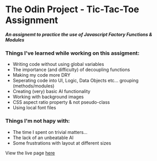 # The Odin Project - Tic-Tac-Toe Assignment

***An assignemt to practice the use of Javascript Factory Functions & Modules***

### Things I've learned while working on this assigment:

- Writing code without using global variables
- The importance (and difficulty) of decoupling functions
- Making my code more DRY
- Seperating code into UI, Logic, Data Objects etc... grouping (methods/modules)
- Creating (very) basic AI functionality
- Working with background images
- CSS aspect ratio property & not pseudo-class
- Using local font files

### Things I'm not hapy with:

- The time I spent on trivial matters...
- The lack of an unbeatable AI
- Some frustrations with layout at different sizes

View the live page [here](https://kramyengir.github.io/tic-tac-toe/)
